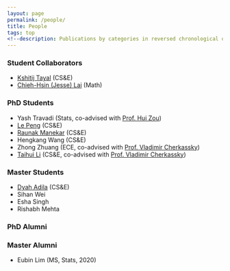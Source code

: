 ```yaml
---
layout: page
permalink: /people/
title: People
tags: top
<!--description: Publications by categories in reversed chronological order. -->
---
```


### Student Collaborators
- [Kshitij Tayal](https://www.kshitijtayal.com/) (CS&E)
- [Chieh-Hsin (Jesse) Lai](https://math.umn.edu/directory/chieh-hsin-jesse-lai) (Math)

### PhD Students

- Yash Travadi (Stats, co-advised with [Prof. Hui Zou](http://users.stat.umn.edu/~zouxx019/))
- [Le Peng](https://sites.google.com/view/le-peng/) (CS&E)
- [Raunak Manekar](https://scholar.google.com/citations?user=ct6Om_wAAAAJ&hl=en) (CS&E)
- Hengkang Wang (CS&E)
- Zhong Zhuang (ECE, co-advised with [Prof. Vladimir Cherkassky](http://people.ece.umn.edu/~cherkass/))
- [Taihui Li](https://taihui.github.io/) (CS&E, co-advised with [Prof. Vladimir Cherkassky](http://people.ece.umn.edu/~cherkass/))
### Master Students
- [Dyah Adila](https://sites.google.com/view/dyahadila/) (CS&E)
- Sihan Wei
- Esha Singh
- Rishabh Mehta



### PhD Alumni


### Master Alumni

- Eubin Lim (MS, Stats, 2020)
